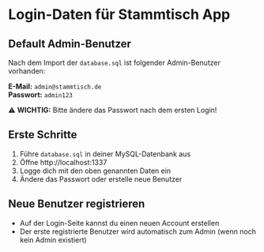 # Login-Daten für Stammtisch App

## Default Admin-Benutzer

Nach dem Import der `database.sql` ist folgender Admin-Benutzer vorhanden:

**E-Mail:** `admin@stammtisch.de`  
**Passwort:** `admin123`

⚠️ **WICHTIG:** Bitte ändere das Passwort nach dem ersten Login!

## Erste Schritte

1. Führe `database.sql` in deiner MySQL-Datenbank aus
2. Öffne http://localhost:1337
3. Logge dich mit den oben genannten Daten ein
4. Ändere das Passwort oder erstelle neue Benutzer

## Neue Benutzer registrieren

- Auf der Login-Seite kannst du einen neuen Account erstellen
- Der erste registrierte Benutzer wird automatisch zum Admin (wenn noch kein Admin existiert)

